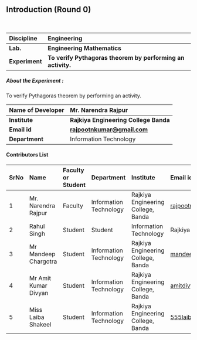 ## Introduction (Round 0)

<br>

<b>Discipline | <b>Engineering
:--|:--|
<b> Lab. | <b>Engineering Mathematics
<b> Experiment|     <b> To verify Pythagoras theorem by performing an activity.



<h5> About the Experiment : </h5>
To verify Pythagoras theorem by performing an activity.

<b>Name of Developer | <b> Mr. Narendra Rajpur
:--|:--|
<b> Institute | <b> Rajkiya Engineering College Banda
<b> Email id|     <b> rajpootnkumar@gmail.com
<b> Department | Information Technology

#### Contributors List

SrNo | Name | Faculty or Student | Department| Institute | Email id
:--|:--|:--|:--|:--|:--|
1 |  Mr. Narendra Rajpur | Faculty |Information Technology  |  Rajkiya Engineering College, Banda | rajpootnkumar@gmail.com
2 | Rahul Singh| Student | Student | Information Technology | Rajkiya Engineering College, Banda | rs388903@gmail.com
3 | Mr Mandeep Chargotra | Student | Information Technology | Rajkiya Engineering College, Banda | mandeepchargota78900@gmail.com
4 | Mr Amit Kumar Divyan | Student | Information Technology | Rajkiya Engineering College, Banda | amitdivyan1998@gmail.com
5 | Miss Laiba Shakeel   | Student | Information Technology | Rajkiya Engineering College, Banda | 555laibashakell@gmail.com


<br>
